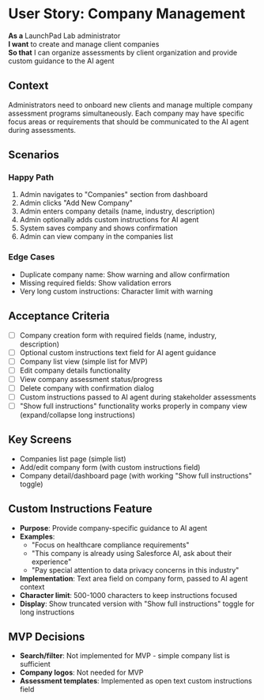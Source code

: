 # User Story: Company Management

**As a** LaunchPad Lab administrator  
**I want** to create and manage client companies  
**So that** I can organize assessments by client organization and provide custom guidance to the AI agent

## Context
Administrators need to onboard new clients and manage multiple company assessment programs simultaneously. Each company may have specific focus areas or requirements that should be communicated to the AI agent during assessments.

## Scenarios

### Happy Path
1. Admin navigates to "Companies" section from dashboard
2. Admin clicks "Add New Company"
3. Admin enters company details (name, industry, description)
4. Admin optionally adds custom instructions for AI agent
5. System saves company and shows confirmation
6. Admin can view company in the companies list

### Edge Cases
- Duplicate company name: Show warning and allow confirmation
- Missing required fields: Show validation errors
- Very long custom instructions: Character limit with warning

## Acceptance Criteria
- [ ] Company creation form with required fields (name, industry, description)
- [ ] Optional custom instructions text field for AI agent guidance
- [ ] Company list view (simple list for MVP)
- [ ] Edit company details functionality
- [ ] View company assessment status/progress
- [ ] Delete company with confirmation dialog
- [ ] Custom instructions passed to AI agent during stakeholder assessments
- [ ] "Show full instructions" functionality works properly in company view (expand/collapse long instructions)

## Key Screens
- Companies list page (simple list)
- Add/edit company form (with custom instructions field)
- Company detail/dashboard page (with working "Show full instructions" toggle)

## Custom Instructions Feature
- **Purpose**: Provide company-specific guidance to AI agent
- **Examples**: 
  - "Focus on healthcare compliance requirements"
  - "This company is already using Salesforce AI, ask about their experience"
  - "Pay special attention to data privacy concerns in this industry"
- **Implementation**: Text area field on company form, passed to AI agent context
- **Character limit**: 500-1000 characters to keep instructions focused
- **Display**: Show truncated version with "Show full instructions" toggle for long instructions

## MVP Decisions
- **Search/filter**: Not implemented for MVP - simple company list is sufficient
- **Company logos**: Not needed for MVP
- **Assessment templates**: Implemented as open text custom instructions field 